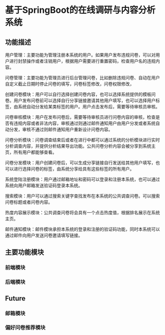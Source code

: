 # 基于SpringBoot的在线调研与内容分析系统

## 功能描述

用户管理：主要功能为管理注册本系统的用户。如果用户发布违规问卷，可以对用户进行封禁操作或者注销用户，根据用户需要进行重置密码，检查用户名的违规内容。

问卷管理：主要功能为管理员进行后台管理问卷，比如删除违规问卷、自动在用户自定义截止日期时停止问卷的填写，问卷标签修改，问卷权限修改，

创建问卷模块：用户可以自行选择创建问卷内容，也可以选择系统提供的模板问卷。用户发布问卷前可以选择自行分享链接邀请其他用户填写，也可以选择用户标签，由系统自动分发给某类标签的用户。用户点击发布后，需要等待审核员审核。

问卷审核模块：用户在发布问卷后，需要等待审核员进行问卷内容的审核，检查是否有违规内容或者非法内容，审核通过则通过邮件通知用户由用户分发或者系统自动分发，审核不通过则邮件通知用户重新设计问卷内容。

问卷分析模块：问卷调查结束后或者在进行中都可以通过系统的分析模块进行实时分析调查内容，并提供分析结果导出功能。公共问卷分析内容会被分享到系统主页，所有用户都能够查看。

问卷分发模块：用户创建问卷后，可以生成分享链接自行发送给其他用户填写，也可以进行选择问卷的标签，由系统分享给具有这些标签的所有用户。

系统登陆注册模块：用户通过邮箱地址和密码可以登录和注册本系统，也可以通过系统向用户邮箱发送验证码登录本系统。

搜索模块：用户可以通过搜索关键字查找发布在本系统的公共调查问卷。可以搜索问卷标题或者问卷内容。

热度内容展示模块：公共调查问卷将会具有一个点击热度值，根据排名展示在系统主页。

邮件通知模块：邮件模块承担本系统的登录和注册的验证码功能，同时本系统可以通过邮件向用户发送问卷邀请填写链接。

## 主要功能模块

### 前端模块

[前端模块]: https://gitee.com/xfw_nosky/OnlineSurvey/tree/main/OnlineSurvey_frontEnd

### 后端模块

[后端模块]: https://gitee.com/xfw_nosky/OnlineSurvey/tree/main/OnlineSurvey_backEnd

## Future

### 邮箱模块

### 偏好问卷推荐模块





